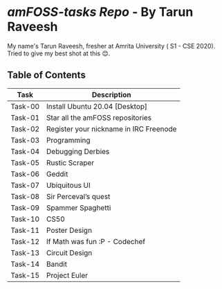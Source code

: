 # _amFOSS-tasks Repo_ - By Tarun Raveesh 
My name's Tarun Raveesh, fresher at Amrita University ( S1 - CSE 2020). Tried to give my best shot at this 😊.

## Table of Contents


| **Task** | **Description** |
| --- | --- |
| <a> Task-00 </a> | Install Ubuntu 20.04 [Desktop] |
| <a> Task-01 </a> | Star all the amFOSS repositories |
| <a> Task-02 </a> | Register your nickname in IRC Freenode |
| <a> Task-03 </a> | Programming|
| <a> Task-04 </a> | Debugging Derbies |
| <a> Task-05 </a> | Rustic Scraper  |
| <a> Task-06 </a> | Geddit |
| <a> Task-07 </a> | Ubiquitous UI |
| <a> Task-08 </a> | Sir Perceval’s quest |
| <a> Task-09 </a> | Spammer Spaghetti |
| <a> Task-10 </a> | CS50 |
| <a> Task-11 </a> | Poster Design |
| <a> Task-12 </a> | If Math was fun :P - Codechef |
| <a> Task-13 </a> | Circuit Design |
| <a> Task-14 </a> | Bandit |
| <a> Task-15 </a> | Project Euler |
